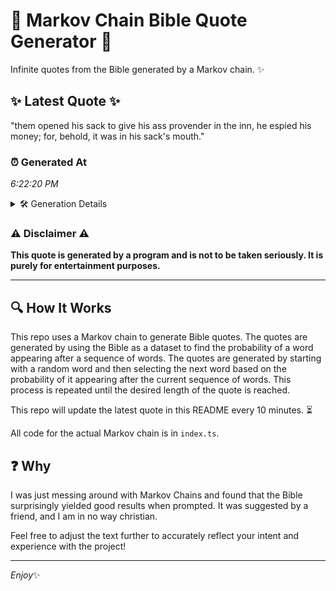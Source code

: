 # 📖 Markov Chain Bible Quote Generator 📖

Infinite quotes from the Bible generated by a Markov chain. ✨

## ✨ Latest Quote ✨
"them opened his sack to give his ass provender in the inn, he espied his money; for, behold, it was in his sack's mouth."

### ⏰ Generated At
*6:22:20 PM*

<details>
    <summary>🛠️ Generation Details</summary>
    <p>
        <strong>🌱 Seed:</strong> them<br>
        <strong>🔄 Iterations:</strong> 23<br>
        <strong>📜 Context History:</strong><br>[ them ]: opened<br>[ them, opened ]: his<br>[ them, opened, his ]: sack<br>[ them, opened, his, sack ]: to<br>[ them, opened, his, sack, to ]: give<br>[ them, opened, his, sack, to, give ]: his<br>[ opened, his, sack, to, give, his ]: ass<br>[ his, sack, to, give, his, ass ]: provender<br>[ sack, to, give, his, ass, provender ]: in<br>[ to, give, his, ass, provender, in ]: the<br>[ give, his, ass, provender, in, the ]: inn,<br>[ his, ass, provender, in, the, inn, ]: he<br>[ ass, provender, in, the, inn,, he ]: espied<br>[ provender, in, the, inn,, he, espied ]: his<br>[ in, the, inn,, he, espied, his ]: money;<br>[ the, inn,, he, espied, his, money; ]: for,<br>[ inn,, he, espied, his, money;, for, ]: behold,<br>[ he, espied, his, money;, for,, behold, ]: it<br>[ espied, his, money;, for,, behold,, it ]: was<br>[ his, money;, for,, behold,, it, was ]: in<br>[ money;, for,, behold,, it, was, in ]: his<br>[ for,, behold,, it, was, in, his ]: sack's<br>[ behold,, it, was, in, his, sack's ]: mouth.<br>
    </p>
</details>

### ⚠️ Disclaimer ⚠️
**This quote is generated by a program and is not to be taken seriously. It is purely for entertainment purposes.**

---

## 🔍 How It Works

This repo uses a Markov chain to generate Bible quotes. The quotes are generated by using the Bible as a dataset to find the probability of a word appearing after a sequence of words. The quotes are generated by starting with a random word and then selecting the next word based on the probability of it appearing after the current sequence of words. This process is repeated until the desired length of the quote is reached.

This repo will update the latest quote in this README every 10 minutes. ⏳

All code for the actual Markov chain is in `index.ts`.

## ❓ Why

I was just messing around with Markov Chains and found that the Bible surprisingly yielded good results when prompted. 
It was suggested by a friend, and I am in no way christian.

Feel free to adjust the text further to accurately reflect your intent and experience with the project!

---

*Enjoy*✨
